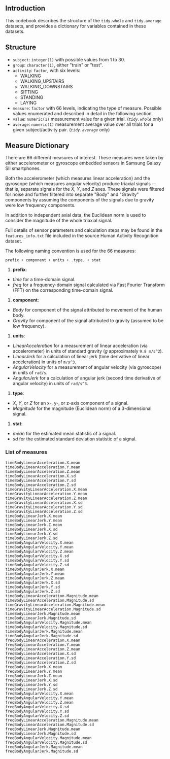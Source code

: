 ## Introduction
This codebook describes the structure of the `tidy.whole` and `tidy.average` datasets, and provides a dictionary for variables contained in these datasets.

## Structure

- `subject`:  `integer(1)` with possible values from 1 to 30.
- `group`: `character(1)`, either "train" or "test".
- `activity`: `factor`, with six levels:
  - WALKING
  - WALKING\_UPSTAIRS
  - WALKING\_DOWNSTAIRS
  - SITTING
  - STANDING
  - LAYING
- `measure`: `factor` with 66 levels, indicating the type of measure. Possible values enumerated and described in detail in the following section.
- `value`: `numeric(1)` measurement value for a given trial. (*`tidy.whole`* only) 
- `average`: `numeric(1)` measurement average value over all trials for a given subject/activity pair. (*`tidy.average`* only)

## Measure Dictionary

There are 66 different measures of interest. These measures were taken by either accelerometer or gyroscope embedded sensors in Samsung Galaxy SII smartphones.

Both the accelerometer (which measures linear acceleration) and the gyroscope (which measures angular velocity) produce triaxial signals -- that is, separate signals for the *X*, *Y*, and *Z* axes. These signals were filtered for noise and further filtered into separate "Body" and "Gravity" components by assuming the components of the signals due to gravity were low frequency components. 

In addition to independent axial data, the Euclidean norm is used to consider the magnitude of the whole triaxial signal.

Full details of sensor parameters and calculation steps may be found in the `features_info.txt` file included in the source Human Activity Recognition dataset.

The following naming convention is used for the 66 measures:

    prefix + component + units + .type. + stat

1. **prefix**: 
  - *time* for a time-domain signal.
  - *freq* for a frequency-domain signal calculated via Fast Fourier Transform (FFT) on the corresponding time-domain signal.
1. **component**:
  - *Body* for component of the signal attributed to movement of the human body.
  - *Gravity* for component of the signal attributed to gravity (assumed to be low frequency).
1. **units**:
  - *LinearAcceleration* for a measurement of linear acceleration (via accelerometer) in units of standard gravity (*g* approximately `9.8 m/s^2`).
  - *LinearJerk* for a calculation of linear jerk (time derivative of linear acceleration) in units of `m/s^3`.
  - *AngularVelocity* for a measurement of angular velocity (via gyroscope) in units of `rad/s`.
  - *AngularJerk* for a calculation of angular jerk (second time derivative of angular velocity) in units of `rad/s^3`.
1. **type**:
  - *X*, *Y*, or *Z* for an x-, y-, or z-axis component of a signal.
  - *Magnitude* for the magnitude (Euclidean norm) of a 3-dimensional signal.
1. **stat**:
  - *mean* for the estimated mean statistic of a signal.
  - *sd* for the estimated standard deviation statistic of a signal.

### List of measures

    timeBodyLinearAcceleration.X.mean
    timeBodyLinearAcceleration.Y.mean
    timeBodyLinearAcceleration.Z.mean
    timeBodyLinearAcceleration.X.sd
    timeBodyLinearAcceleration.Y.sd
    timeBodyLinearAcceleration.Z.sd
    timeGravityLinearAcceleration.X.mean
    timeGravityLinearAcceleration.Y.mean
    timeGravityLinearAcceleration.Z.mean
    timeGravityLinearAcceleration.X.sd
    timeGravityLinearAcceleration.Y.sd
    timeGravityLinearAcceleration.Z.sd
    timeBodyLinearJerk.X.mean
    timeBodyLinearJerk.Y.mean
    timeBodyLinearJerk.Z.mean
    timeBodyLinearJerk.X.sd
    timeBodyLinearJerk.Y.sd
    timeBodyLinearJerk.Z.sd
    timeBodyAngularVelocity.X.mean
    timeBodyAngularVelocity.Y.mean
    timeBodyAngularVelocity.Z.mean
    timeBodyAngularVelocity.X.sd
    timeBodyAngularVelocity.Y.sd
    timeBodyAngularVelocity.Z.sd
    timeBodyAngularJerk.X.mean
    timeBodyAngularJerk.Y.mean
    timeBodyAngularJerk.Z.mean
    timeBodyAngularJerk.X.sd
    timeBodyAngularJerk.Y.sd
    timeBodyAngularJerk.Z.sd
    timeBodyLinearAcceleration.Magnitude.mean
    timeBodyLinearAcceleration.Magnitude.sd
    timeGravityLinearAcceleration.Magnitude.mean
    timeGravityLinearAcceleration.Magnitude.sd
    timeBodyLinearJerk.Magnitude.mean
    timeBodyLinearJerk.Magnitude.sd
    timeBodyAngularVelocity.Magnitude.mean
    timeBodyAngularVelocity.Magnitude.sd
    timeBodyAngularJerk.Magnitude.mean
    timeBodyAngularJerk.Magnitude.sd
    freqBodyLinearAcceleration.X.mean
    freqBodyLinearAcceleration.Y.mean
    freqBodyLinearAcceleration.Z.mean
    freqBodyLinearAcceleration.X.sd
    freqBodyLinearAcceleration.Y.sd
    freqBodyLinearAcceleration.Z.sd
    freqBodyLinearJerk.X.mean
    freqBodyLinearJerk.Y.mean
    freqBodyLinearJerk.Z.mean
    freqBodyLinearJerk.X.sd
    freqBodyLinearJerk.Y.sd
    freqBodyLinearJerk.Z.sd
    freqBodyAngularVelocity.X.mean
    freqBodyAngularVelocity.Y.mean
    freqBodyAngularVelocity.Z.mean
    freqBodyAngularVelocity.X.sd
    freqBodyAngularVelocity.Y.sd
    freqBodyAngularVelocity.Z.sd
    freqBodyLinearAcceleration.Magnitude.mean
    freqBodyLinearAcceleration.Magnitude.sd
    freqBodyLinearJerk.Magnitude.mean
    freqBodyLinearJerk.Magnitude.sd
    freqBodyAngularVelocity.Magnitude.mean
    freqBodyAngularVelocity.Magnitude.sd
    freqBodyAngularJerk.Magnitude.mean
    freqBodyAngularJerk.Magnitude.sd

